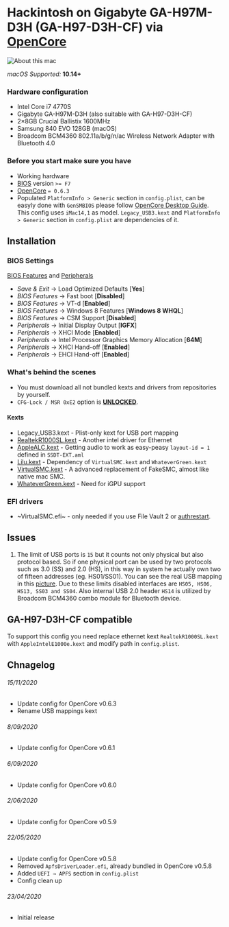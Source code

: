 # Hackintosh on Gigabyte GA-H97M-D3H (GA-H97-D3H-CF) via [OpenCore][1]

![About this mac][100]

*macOS Supported:* **10.14+**

### Hardware configuration

* Intel Core i7 4770S
* Gigabyte GA-H97M-D3H (also suitable with GA-H97-D3H-CF)
* 2×8GB Crucial Ballistix 1600MHz
* Samsung 840 EVO 128GB (macOS)
* Broadcom BCM4360 802.11а/b/g/n/ac Wireless Network Adapter with Bluetooth 4.0

### Before you start make sure you have

* Working hardware
* [BIOS][15] version `>= F7`
* [OpenCore][1] `= 0.6.3`
* Populated `PlatformInfo > Generic` section in `config.plist`, can be easyly done with `GenSMBIOS` please follow [OpenCore Desktop Guide][7]. This config uses `iMac14,1` as model. `Legacy_USB3.kext` and `PlatformInfo > Generic` section in `config.plist` are dependencies of it.

## Installation

### BIOS Settings

[BIOS Features][102] and [Peripherals][103]
* *Save & Exit* → Load Optimized Defaults [**Yes**]
* *BIOS Features* → Fast boot [**Disabled**]
* *BIOS Features* → VT-d [**Enabled**]
* *BIOS Features* → Windows 8 Features [**Windows 8 WHQL**]
* *BIOS Features* → CSM Support [**Disabled**]
* *Peripherals* → Initial Display Output [**IGFX**]
* *Peripherals* → XHCI Mode [**Enabled**]
* *Peripherals* → Intel Processor Graphics Memory Allocation [**64M**]
* *Peripherals* → XHCI Hand-off [**Enabled**]
* *Peripherals* → EHCI Hand-off [**Enabled**]

### What's behind the scenes

* You must download all not bundled kexts and drivers from repositories by yourself.
* `CFG-Lock / MSR 0xE2` option is [**UNLOCKED**][104].

#### Kexts

* Legacy_USB3.kext - Plist-only kext for USB port mapping
* [RealtekR1000SL.kext][8] - Another intel driver for Ethernet
* [AppleALC.kext][2] - Getting audio to work as easy-peasy `layout-id = 1` defined in `SSDT-EXT.aml`
* [Lilu.kext][3] - Dependency of `VirtualSMC.kext` and `WhateverGreen.kext`
* [VirtualSMC.kext][4] - A advanced replacement of FakeSMC, almost like native mac SMC.
* [WhateverGreen.kext][5] - Need for iGPU support

### EFI drivers

* ~VirtualSMC.efi~ - only needed if you use File Vault 2 or [authrestart][6].

## Issues

1. The limit of USB ports is `15` but it counts not only physical but also protocol based. So if one physical port can be used by two protocols such as 3.0 (SS) and 2.0 (HS), in this way in system he actually own two of fifteen addresses (eg. HS01/SS01). You can see the real USB mapping in this [picture][105]. Due to these limits disabled interfaces are `HS05, HS06, HS13, SS03 and SS04`. Also internal USB 2.0 header `HS14` is utilized by Broadcom BCM4360 combo module for Bluetooth device.

## GA-H97-D3H-CF compatible

To support this config you need replace ethernet kext `RealtekR1000SL.kext` with `AppleIntelE1000e.kext` and modify path in `config.plist`.

## Chnagelog
###### 15/11/2020
* Update config for OpenCore v0.6.3
* Rename USB mappings kext
###### 8/09/2020
* Update config for OpenCore v0.6.1
###### 6/09/2020
* Update config for OpenCore v0.6.0
###### 2/06/2020
* Update config for OpenCore v0.5.9
###### 22/05/2020
* Update config for OpenCore v0.5.8
* Removed `ApfsDriverLoader.efi`, already bundled in OpenCore v0.5.8
* Added `UEFI → APFS` section in `config.plist`
* Config clean up
###### 23/04/2020
* Initial release

[1]: https://github.com/acidanthera/OpenCorePkg
[2]: https://github.com/acidanthera/AppleALC
[3]: https://github.com/acidanthera/Lilu
[4]: https://github.com/acidanthera/VirtualSMC
[5]: https://github.com/acidanthera/WhateverGreen

[6]: https://lifehacker.com/bypass-a-filevault-password-at-startup-by-rebooting-fro-1686770324
[7]: https://dortania.github.io/OpenCore-Desktop-Guide/config.plist/haswell.html#platforminfo
[8]: https://github.com/SergeySlice/RealtekLANv3
[13]: https://en.wikipedia.org/wiki/ISO_3166-1_alpha-2#Officially_assigned_code_elements
[14]: https://github.com/acidanthera/MacInfoPkg
[15]: https://www.gigabyte.com/Motherboard/GA-H97M-D3H-rev-10/support#support-dl-bios

[100]: https://i.imgur.com/QVIgmjY.png "Abount this mac"
[101]: https://i.imgur.com/qvrlikU.png "Intel power gadget"
[102]: https://i.imgur.com/a7BNhng.png "BIOS Features"
[103]: https://i.imgur.com/eNrUYy8.png "BIOS Peripherals"
[104]: https://i.imgur.com/7PonWQi.png "MSR 0xE2 off"
[105]: https://i.imgur.com/VmtWM3U.png "USB Mapping"
